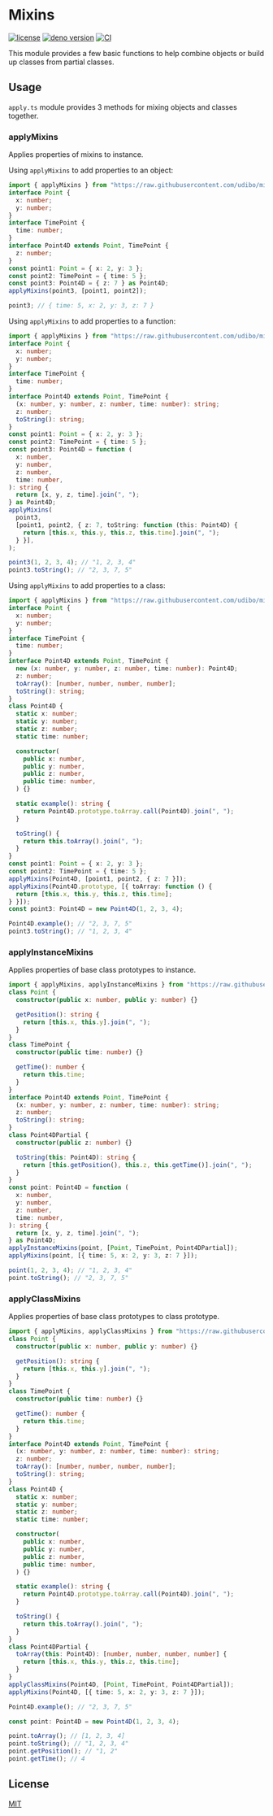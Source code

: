 # Mixins

[![license](https://img.shields.io/github/license/udibo/mixins)](https://github.com/udibo/mixins/blob/master/LICENSE)
[![deno version](https://img.shields.io/badge/deno-1.0.0--rc2-success)](https://github.com/denoland/deno)
[![CI](https://github.com/udibo/mixins/workflows/CI/badge.svg)](https://github.com/udibo/mixins/actions?query=workflow%3ACI)

This module provides a few basic functions to help combine objects or build up classes from partial classes.

## Usage

`apply.ts` module provides 3 methods for mixing objects and classes together.

### applyMixins

Applies properties of mixins to instance.

Using `applyMixins` to add properties to an object:

```ts
import { applyMixins } from "https://raw.githubusercontent.com/udibo/mixins/v0.3.0/apply.ts";
interface Point {
  x: number;
  y: number;
}
interface TimePoint {
  time: number;
}
interface Point4D extends Point, TimePoint {
  z: number;
}
const point1: Point = { x: 2, y: 3 };
const point2: TimePoint = { time: 5 };
const point3: Point4D = { z: 7 } as Point4D;
applyMixins(point3, [point1, point2]);

point3; // { time: 5, x: 2, y: 3, z: 7 }
```

Using `applyMixins` to add properties to a function:

```ts
import { applyMixins } from "https://raw.githubusercontent.com/udibo/mixins/v0.3.0/apply.ts";
interface Point {
  x: number;
  y: number;
}
interface TimePoint {
  time: number;
}
interface Point4D extends Point, TimePoint {
  (x: number, y: number, z: number, time: number): string;
  z: number;
  toString(): string;
}
const point1: Point = { x: 2, y: 3 };
const point2: TimePoint = { time: 5 };
const point3: Point4D = function (
  x: number,
  y: number,
  z: number,
  time: number,
): string {
  return [x, y, z, time].join(", ");
} as Point4D;
applyMixins(
  point3,
  [point1, point2, { z: 7, toString: function (this: Point4D) {
    return [this.x, this.y, this.z, this.time].join(", ");
  } }],
);

point3(1, 2, 3, 4); // "1, 2, 3, 4"
point3.toString(); // "2, 3, 7, 5"
```

Using `applyMixins` to add properties to a class:

```ts
import { applyMixins } from "https://raw.githubusercontent.com/udibo/mixins/v0.3.0/apply.ts";
interface Point {
  x: number;
  y: number;
}
interface TimePoint {
  time: number;
}
interface Point4D extends Point, TimePoint {
  new (x: number, y: number, z: number, time: number): Point4D;
  z: number;
  toArray(): [number, number, number, number];
  toString(): string;
}
class Point4D {
  static x: number;
  static y: number;
  static z: number;
  static time: number;

  constructor(
    public x: number,
    public y: number,
    public z: number,
    public time: number,
  ) {}

  static example(): string {
    return Point4D.prototype.toArray.call(Point4D).join(", ");
  }

  toString() {
    return this.toArray().join(", ");
  }
}
const point1: Point = { x: 2, y: 3 };
const point2: TimePoint = { time: 5 };
applyMixins(Point4D, [point1, point2, { z: 7 }]);
applyMixins(Point4D.prototype, [{ toArray: function () {
  return [this.x, this.y, this.z, this.time];
} }]);
const point3: Point4D = new Point4D(1, 2, 3, 4);

Point4D.example(); // "2, 3, 7, 5"
point3.toString(); // "1, 2, 3, 4"
```

### applyInstanceMixins

Applies properties of base class prototypes to instance.

```ts
import { applyMixins, applyInstanceMixins } from "https://raw.githubusercontent.com/udibo/mixins/v0.3.0/apply.ts";
class Point {
  constructor(public x: number, public y: number) {}

  getPosition(): string {
    return [this.x, this.y].join(", ");
  }
}
class TimePoint {
  constructor(public time: number) {}

  getTime(): number {
    return this.time;
  }
}
interface Point4D extends Point, TimePoint {
  (x: number, y: number, z: number, time: number): string;
  z: number;
  toString(): string;
}
class Point4DPartial {
  constructor(public z: number) {}

  toString(this: Point4D): string {
    return [this.getPosition(), this.z, this.getTime()].join(", ");
  }
}
const point: Point4D = function (
  x: number,
  y: number,
  z: number,
  time: number,
): string {
  return [x, y, z, time].join(", ");
} as Point4D;
applyInstanceMixins(point, [Point, TimePoint, Point4DPartial]);
applyMixins(point, [{ time: 5, x: 2, y: 3, z: 7 }]);

point(1, 2, 3, 4); // "1, 2, 3, 4"
point.toString(); // "2, 3, 7, 5"
```

### applyClassMixins

Applies properties of base class prototypes to class prototype.

```ts
import { applyMixins, applyClassMixins } from "https://raw.githubusercontent.com/udibo/mixins/v0.3.0/apply.ts";
class Point {
  constructor(public x: number, public y: number) {}

  getPosition(): string {
    return [this.x, this.y].join(", ");
  }
}
class TimePoint {
  constructor(public time: number) {}

  getTime(): number {
    return this.time;
  }
}
interface Point4D extends Point, TimePoint {
  (x: number, y: number, z: number, time: number): string;
  z: number;
  toArray(): [number, number, number, number];
  toString(): string;
}
class Point4D {
  static x: number;
  static y: number;
  static z: number;
  static time: number;

  constructor(
    public x: number,
    public y: number,
    public z: number,
    public time: number,
  ) {}

  static example(): string {
    return Point4D.prototype.toArray.call(Point4D).join(", ");
  }

  toString() {
    return this.toArray().join(", ");
  }
}
class Point4DPartial {
  toArray(this: Point4D): [number, number, number, number] {
    return [this.x, this.y, this.z, this.time];
  }
}
applyClassMixins(Point4D, [Point, TimePoint, Point4DPartial]);
applyMixins(Point4D, [{ time: 5, x: 2, y: 3, z: 7 }]);

Point4D.example(); // "2, 3, 7, 5"

const point: Point4D = new Point4D(1, 2, 3, 4);

point.toArray(); // [1, 2, 3, 4]
point.toString(); // "1, 2, 3, 4"
point.getPosition(); // "1, 2"
point.getTime(); // 4
```

## License

[MIT](LICENSE)
